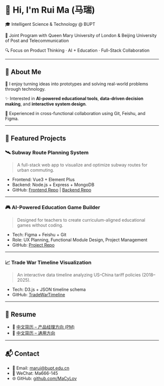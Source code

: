 # 👋 Hi, I'm Rui Ma (马瑞)

🎓 Intelligent Science & Technology @ BUPT

🤝 Joint Program with Queen Mary University of London & Beijing University of Post and Telecommunication 

🔍 Focus on Product Thinking · AI + Education · Full-Stack Collaboration  

---

## 🧠 About Me

💬 I enjoy turning ideas into prototypes and solving real-world problems through technology.

✨ Interested in **AI-powered educational tools**, **data-driven decision making**, and **interactive system design**.

👥 Experienced in cross-functional collaboration using Git, Feishu, and Figma.

---

## 🌟 Featured Projects

### 🛰️ Subway Route Planning System
> A full-stack web app to visualize and optimize subway routes for urban commuting.

- Frontend: Vue3 + Element Plus  
- Backend: Node.js + Express + MongoDB  
- GitHub: [Frontend Repo](https://github.com/MaCyLov/subway-frontend) | [Backend Repo](https://github.com/MaCyLov/subway-backend)

---

### 🎮 AI-Powered Education Game Builder
> Designed for teachers to create curriculum-aligned educational games without coding.

- Tech: Figma + Feishu + Git  
- Role: UX Planning, Functional Module Design, Project Management  
- GitHub: [Project Repo](https://github.com/MaCyLov/ai-edu-game-platform)

---

### 📈 Trade War Timeline Visualization
> An interactive data timeline analyzing US–China tariff policies (2018–2025).

- Tech: D3.js + JSON timeline schema  
- GitHub: [TradeWarTimeline](https://github.com/MaCyLov/TradeWarTimeline)

---

## 📄 Resume

- 📄 [中文简历 – 产品经理方向 (PM)](https://github.com/MaCyLov/resume/blob/main/(PM)%20马瑞-中文简历2506.pdf)  
- 📄 [中文简历 – 通用方向](https://github.com/MaCyLov/resume/blob/main/(通用)%20马瑞-中文简历2506.pdf)

---

## 📬 Contact

- 📧 Email: marui@bupt.edu.cn  
- 💬 WeChat: Ma666-145  
- 🌐 GitHub: [github.com/MaCyLov](https://github.com/MaCyLov)
